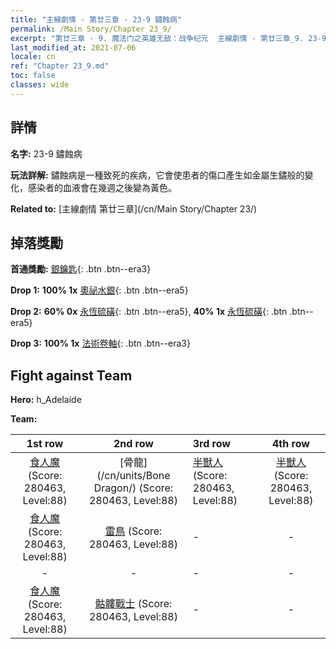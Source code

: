 ```yaml
---
title: "主線劇情 - 第廿三章 - 23-9 鏽蝕病"
permalink: /Main Story/Chapter 23_9/
excerpt: "第廿三章 - 9. 魔法门之英雄无敌：战争纪元  主線劇情 - 第廿三章_9. 23-9 鏽蝕病"
last_modified_at: 2021-07-06
locale: cn
ref: "Chapter 23_9.md"
toc: false
classes: wide
---
```


## 詳情

 **名字:** 23-9 鏽蝕病

 **玩法詳解:** 鏽蝕病是一種致死的疾病，它會使患者的傷口產生如金屬生鏽般的變化，感染者的血液會在幾週之後變為黃色。

 **Related to:** [主線劇情 第廿三章](/cn/Main Story/Chapter 23/)

## 掉落獎勵

 **首通獎勵:** [銀鑰匙](/cn/Items/con_693/){: .btn .btn--era3}

 **Drop 1:** **100% 1x** [奧祕水銀](/cn/Items/mat_77/){: .btn .btn--era5}

 **Drop 2:** **60% 0x** [永恆硫磺](/cn/Items/mat_71/){: .btn .btn--era5}, **40% 1x** [永恆硫磺](/cn/Items/mat_71/){: .btn .btn--era5}

 **Drop 3:** **100% 1x** [法術卷軸](/cn/Items/con_694/){: .btn .btn--era3}


## Fight against Team
 **Hero:** h_Adelaide

 **Team:**


  | 1st row | 2nd row | 3rd row | 4th row |
  |:----:|:----:|:----|:----:|
  | [食人魔](/cn/units/Ogre/) (Score: 280463, Level:88)  | [骨龍](/cn/units/Bone Dragon/) (Score: 280463, Level:88)  | [半獸人](/cn/units/Orc/) (Score: 280463, Level:88)  | [半獸人](/cn/units/Orc/) (Score: 280463, Level:88)  |
  | [食人魔](/cn/units/Ogre/) (Score: 280463, Level:88)  | [雷鳥](/cn/units/Roc/) (Score: 280463, Level:88)  | - | - |
  | - | - | - | - |
  | [食人魔](/cn/units/Ogre/) (Score: 280463, Level:88)  | [骷髏戰士](/cn/units/Skeleton/) (Score: 280463, Level:88)  | - | - |


